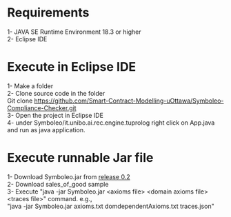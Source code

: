 # Requirements
1- JAVA SE Runtime Environment 18.3 or higher\
2- Eclipse IDE

# Execute in Eclipse IDE
1- Make a folder\
2- Clone source code in the folder\
Git clone https://github.com/Smart-Contract-Modelling-uOttawa/Symboleo-Compliance-Checker.git \
3- Open the project in Eclipse IDE\
4- under Symboleo/it.unibo.ai.rec.engine.tuprolog right click on App.java and run as java application.

# Execute runnable Jar file
1- Download Symboleo.jar from [release 0.2](https://github.com/Smart-Contract-Modelling-uOttawa/Symboleo-Compliance-Checker/releases/tag/0.2)\
2- Download sales_of_good sample\
3- Execute "java -jar Symboleo.jar \<axioms file\> \<domain axioms file\> \<traces file\>" command. e.g.,\
"java -jar Symboleo.jar axioms.txt domdependentAxioms.txt traces.json"
